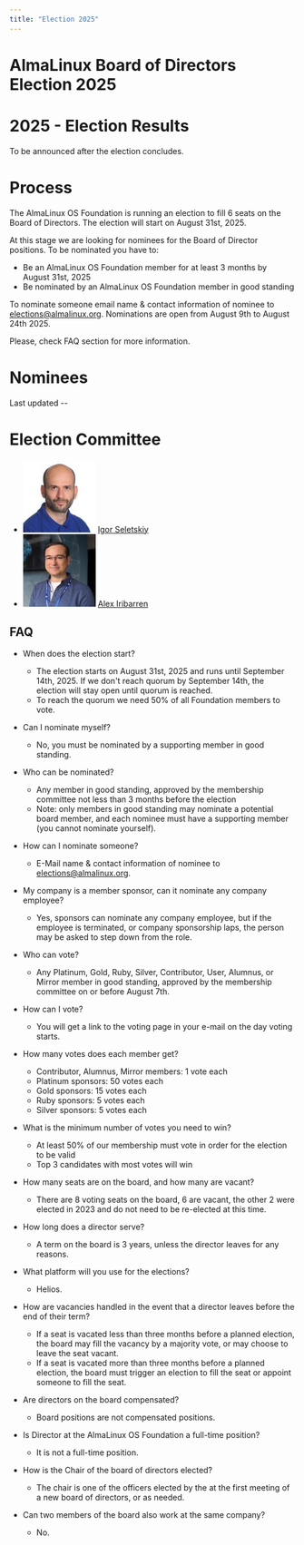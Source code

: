 ```yaml
---
title: "Election 2025"
---
```


# AlmaLinux Board of Directors Election 2025

# 2025 - Election Results

To be announced after the election concludes.

# Process

The AlmaLinux OS Foundation is running an election to fill 6 seats on the Board of Directors. The election will start on August 31st, 2025.

At this stage we are looking for nominees for the Board of Director positions. To be nominated you have to:

- Be an AlmaLinux OS Foundation member for at least 3 months by August 31st, 2025
- Be nominated by an AlmaLinux OS Foundation member in good standing

To nominate someone email name & contact information of nominee to [elections@almalinux.org](mailto:elections@almalinux.org). Nominations are open from August 9th to August 24th 2025.

Please, check FAQ section for more information.

# Nominees

Last updated --

# Election Committee

- ![image](/images/elections2025/igor-small.jpg) [Igor Seletskiy](https://www.linkedin.com/in/iseletsk/)
- ![image](/images/elections2025/AlexIribarren-small.jpg) [Alex Iribarren](https://www.linkedin.com/in/iribarren/)

## FAQ

- When does the election start?
  - The election starts on August 31st, 2025 and runs until September 14th, 2025. If we don't reach quorum by September 14th, the election will stay open until quorum is reached.
  - To reach the quorum we need 50% of all Foundation members to vote.

- Can I nominate myself?
  - No, you must be nominated by a supporting member in good standing.

- Who can be nominated?
  - Any member in good standing, approved by the membership committee not less than 3 months before the election
  - Note: only members in good standing may nominate a potential board member, and each nominee must have a supporting member (you cannot nominate yourself).

- How can I nominate someone?
  - E-Mail name & contact information of nominee to [elections@almalinux.org](mailto:elections@almalinux.org).

- My company is a member sponsor, can it nominate any company employee?
  - Yes, sponsors can nominate any company employee, but if the employee is terminated, or company sponsorship laps, the person may be asked to step down from the role.

- Who can vote?
  - Any Platinum, Gold, Ruby, Silver, Contributor, User, Alumnus, or Mirror member in good standing, approved by the membership committee on or before August 7th.

- How can I vote?
  - You will get a link to the voting page in your e-mail on the day voting starts.

- How many votes does each member get?
  - Contributor, Alumnus, Mirror members: 1 vote each
  - Platinum sponsors: 50 votes each
  - Gold sponsors: 15 votes each
  - Ruby sponsors: 5 votes each
  - Silver sponsors: 5 votes each

- What is the minimum number of votes you need to win?
  - At least 50% of our membership must vote in order for the election to be valid
  - Top 3 candidates with most votes will win

- How many seats are on the board, and how many are vacant?
  - There are 8 voting seats on the board, 6 are vacant, the other 2 were elected in 2023 and do not need to be re-elected at this time.

- How long does a director serve?
  - A term on the board is 3 years, unless the director leaves for any reasons.

- What platform will you use for the elections?
  - Helios.

- How are vacancies handled in the event that a director leaves before the end of their term?
  - If a seat is vacated less than three months before a planned election, the board may fill the vacancy by a majority vote, or may choose to leave the seat vacant.
  - If a seat is vacated more than three months before a planned election, the board must trigger an election to fill the seat or appoint someone to fill the seat.

- Are directors on the board compensated?
  - Board positions are not compensated positions.

- Is Director at the AlmaLinux OS Foundation a full-time position?
  - It is not a full-time position.

- How is the Chair of the board of directors elected?
  - The chair is one of the officers elected by the at the first meeting of a new board of directors, or as needed.

- Can two members of the board also work at the same company?
  - No.
